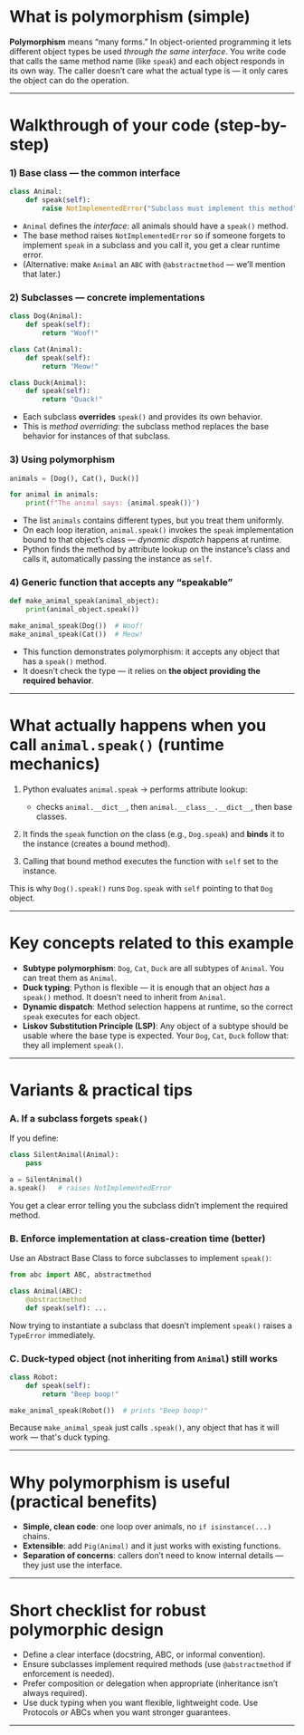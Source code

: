 
# What is polymorphism (simple)

**Polymorphism** means “many forms.” In object-oriented programming it lets different object types be used *through the same interface*. You write code that calls the same method name (like `speak`) and each object responds in its own way. The caller doesn’t care what the actual type is — it only cares the object can do the operation.

---

# Walkthrough of your code (step-by-step)

### 1) Base class — the common interface

```python
class Animal:
    def speak(self):
        raise NotImplementedError("Subclass must implement this method")
```

* `Animal` defines the *interface*: all animals should have a `speak()` method.
* The base method raises `NotImplementedError` so if someone forgets to implement `speak` in a subclass and you call it, you get a clear runtime error.
* (Alternative: make `Animal` an `ABC` with `@abstractmethod` — we’ll mention that later.)

### 2) Subclasses — concrete implementations

```python
class Dog(Animal):
    def speak(self):
        return "Woof!"

class Cat(Animal):
    def speak(self):
        return "Meow!"

class Duck(Animal):
    def speak(self):
        return "Quack!"
```

* Each subclass **overrides** `speak()` and provides its own behavior.
* This is *method overriding*: the subclass method replaces the base behavior for instances of that subclass.

### 3) Using polymorphism

```python
animals = [Dog(), Cat(), Duck()]

for animal in animals:
    print(f"The animal says: {animal.speak()}")
```

* The list `animals` contains different types, but you treat them uniformly.
* On each loop iteration, `animal.speak()` invokes the `speak` implementation bound to that object’s class — *dynamic dispatch* happens at runtime.
* Python finds the method by attribute lookup on the instance’s class and calls it, automatically passing the instance as `self`.

### 4) Generic function that accepts any “speakable”

```python
def make_animal_speak(animal_object):
    print(animal_object.speak())

make_animal_speak(Dog())  # Woof!
make_animal_speak(Cat())  # Meow!
```

* This function demonstrates polymorphism: it accepts any object that has a `speak()` method.
* It doesn’t check the type — it relies on **the object providing the required behavior**.

---

# What actually happens when you call `animal.speak()` (runtime mechanics)

1. Python evaluates `animal.speak` → performs attribute lookup:

   * checks `animal.__dict__`, then `animal.__class__.__dict__`, then base classes.
2. It finds the `speak` function on the class (e.g., `Dog.speak`) and **binds** it to the instance (creates a bound method).
3. Calling that bound method executes the function with `self` set to the instance.

This is why `Dog().speak()` runs `Dog.speak` with `self` pointing to that `Dog` object.

---

# Key concepts related to this example

* **Subtype polymorphism**: `Dog`, `Cat`, `Duck` are all subtypes of `Animal`. You can treat them as `Animal`.
* **Duck typing**: Python is flexible — it is enough that an object *has* a `speak()` method. It doesn’t need to inherit from `Animal`.
* **Dynamic dispatch**: Method selection happens at runtime, so the correct `speak` executes for each object.
* **Liskov Substitution Principle (LSP)**: Any object of a subtype should be usable where the base type is expected. Your `Dog`, `Cat`, `Duck` follow that: they all implement `speak()`.

---

# Variants & practical tips

### A. If a subclass forgets `speak()`

If you define:

```python
class SilentAnimal(Animal):
    pass

a = SilentAnimal()
a.speak()   # raises NotImplementedError
```

You get a clear error telling you the subclass didn’t implement the required method.

### B. Enforce implementation at class-creation time (better)

Use an Abstract Base Class to force subclasses to implement `speak()`:

```python
from abc import ABC, abstractmethod

class Animal(ABC):
    @abstractmethod
    def speak(self): ...
```

Now trying to instantiate a subclass that doesn’t implement `speak()` raises a `TypeError` immediately.

### C. Duck-typed object (not inheriting from `Animal`) still works

```python
class Robot:
    def speak(self):
        return "Beep boop!"

make_animal_speak(Robot())  # prints "Beep boop!"
```

Because `make_animal_speak` just calls `.speak()`, any object that has it will work — that's duck typing.

---
# Why polymorphism is useful (practical benefits)

* **Simple, clean code**: one loop over animals, no `if isinstance(...)` chains.
* **Extensible**: add `Pig(Animal)` and it just works with existing functions.
* **Separation of concerns**: callers don’t need to know internal details — they just use the interface.

---

# Short checklist for robust polymorphic design

* Define a clear interface (docstring, ABC, or informal convention).
* Ensure subclasses implement required methods (use `@abstractmethod` if enforcement is needed).
* Prefer composition or delegation when appropriate (inheritance isn’t always required).
* Use duck typing when you want flexible, lightweight code. Use Protocols or ABCs when you want stronger guarantees.

---